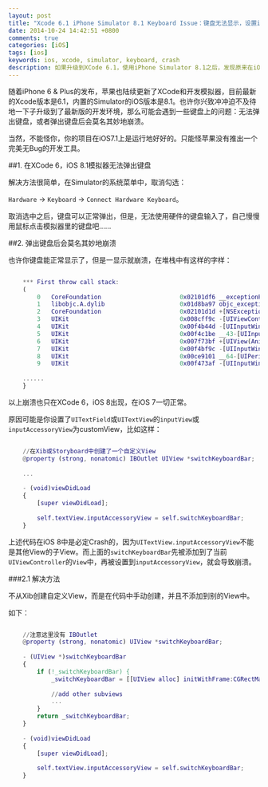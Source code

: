 ```yaml
---
layout: post
title: "Xcode 6.1 iPhone Simulator 8.1 Keyboard Issue：键盘无法显示，设置inputAccessoryView崩溃"
date: 2014-10-24 14:42:51 +0800
comments: true
categories: [iOS]
tags: [ios]
keywords: ios, xcode, simulator, keyboard, crash
description: 如果升级到XCode 6.1，使用iPhone Simulator 8.1之后，发现原来在iOS 7.1上一切正常的键盘，突然就没法显示，或者会导致崩溃，可以试试本文的解决方法。
---
```


随着iPhone 6 & Plus的发布，苹果也陆续更新了XCode和开发模拟器，目前最新的Xcode版本是6.1，内置的Simulator的iOS版本是8.1。也许你兴致冲冲迫不及待地一下子升级到了最新版的开发环境，那么可能会遇到一些键盘上的问题：无法弹出键盘，或者弹出键盘后会莫名其妙地崩溃。

当然，不能怪你，你的项目在iOS7.1上是运行地好好的。只能怪苹果没有推出一个完美无Bug的开发工具。

<!--more-->

##1. 在XCode 6，iOS 8.1模拟器无法弹出键盘

解决方法很简单，在Simulator的系统菜单中，取消勾选：

`Hardware` -> `Keyboard` -> `Connect Hardware Keyboard`。

取消选中之后，键盘可以正常弹出，但是，无法使用硬件的键盘输入了，自己慢慢用鼠标点击模拟器里的键盘吧……

##2. 弹出键盘后会莫名其妙地崩溃

也许你键盘能正常显示了，但是一显示就崩溃，在堆栈中有这样的字样：

``` m

	*** First throw call stack:
	(
	    0   CoreFoundation                      0x02101df6 __exceptionPreprocess + 182
	    1   libobjc.A.dylib                     0x01d8ba97 objc_exception_throw + 44
	    2   CoreFoundation                      0x02101d1d +[NSException raise:format:] + 141
	    3   UIKit                               0x008cff9c -[UIViewController _addChildViewController:performHierarchyCheck:notifyWillMove:] + 210
	    4   UIKit                               0x00f4b44d -[UIInputWindowController changeToInputViewSet:] + 576
	    5   UIKit                               0x00f4c1be __43-[UIInputWindowController setInputViewSet:]_block_invoke + 103
	    6   UIKit                               0x007f73bf +[UIView(Animation) performWithoutAnimation:] + 82
	    7   UIKit                               0x00f4bf9c -[UIInputWindowController setInputViewSet:] + 374
	    8   UIKit                               0x00ce9101 __64-[UIPeripheralHost(UIKitInternal) setInputViews:animationStyle:]_block_invoke1459 + 43
	    9   UIKit                               0x00f473af -[UIInputWindowController performOperations:withAnimationStyle:] + 56
	    
	......
	}
```

以上崩溃也只在XCode 6，iOS 8出现，在iOS 7一切正常。

原因可能是你设置了`UITextField`或`UITextView`的`inputView`或`inputAccessoryView`为customView，比如这样：

``` m

	//在Xib或Storyboard中创建了一个自定义View
	@property (strong, nonatomic) IBOutlet UIView *switchKeyboardBar;
	
	...
	
	- (void)viewDidLoad
	{
	    [super viewDidLoad];
	    
	    self.textView.inputAccessoryView = self.switchKeyboardBar;
	}

```

上述代码在iOS 8中是必定Crash的，因为`UITextView.inputAccessoryView`不能是其他View的子View。而上面的`switchKeyboardBar`先被添加到了当前`UIViewController`的`View`中，再被设置到`inputAccessoryView`，就会导致崩溃。

###2.1 解决方法

不从Xib创建自定义View，而是在代码中手动创建，并且不添加到别的View中。

如下：

``` m

	//注意这里没有 IBOutlet
	@property (strong, nonatomic) UIView *switchKeyboardBar;
	
	- (UIView *)switchKeyboardBar
	{
	    if (!_switchKeyboardBar) {
	        _switchKeyboardBar = [[UIView alloc] initWithFrame:CGRectMake(0, 0, CGRectGetWidth(self.view.frame), 40)];
	        
	        //add other subviews
	        ...
	    }
	    return _switchKeyboardBar;
	}
	
	- (void)viewDidLoad
	{
	    [super viewDidLoad];
	    
	    self.textView.inputAccessoryView = self.switchKeyboardBar;
	}

```

